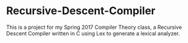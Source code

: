 # Recursive-Descent-Compiler
This is a project for my Spring 2017 Compiler Theory class, a Recursive Descent Compiler written in C using Lex to generate a lexical analyzer.

